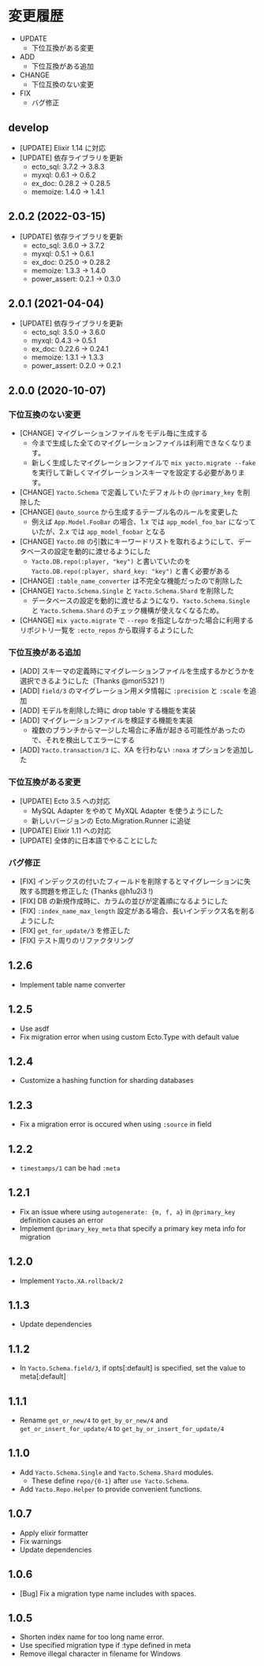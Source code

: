 # 変更履歴

- UPDATE
    - 下位互換がある変更
- ADD
    - 下位互換がある追加
- CHANGE
    - 下位互換のない変更
- FIX
    - バグ修正

## develop

- [UPDATE] Elixir 1.14 に対応
- [UPDATE] 依存ライブラリを更新
  - ecto_sql: 3.7.2 → 3.8.3
  - myxql: 0.6.1 → 0.6.2
  - ex_doc: 0.28.2 → 0.28.5
  - memoize: 1.4.0 → 1.4.1

## 2.0.2 (2022-03-15)

- [UPDATE] 依存ライブラリを更新
  - ecto_sql: 3.6.0 → 3.7.2
  - myxql: 0.5.1 → 0.6.1
  - ex_doc: 0.25.0 → 0.28.2
  - memoize: 1.3.3 → 1.4.0
  - power_assert: 0.2.1 → 0.3.0

## 2.0.1 (2021-04-04)

- [UPDATE] 依存ライブラリを更新
  - ecto_sql: 3.5.0 → 3.6.0
  - myxql: 0.4.3 → 0.5.1
  - ex_doc: 0.22.6 → 0.24.1
  - memoize: 1.3.1 → 1.3.3
  - power_assert: 0.2.0 → 0.2.1

## 2.0.0 (2020-10-07)

### 下位互換のない変更

- [CHANGE] マイグレーションファイルをモデル毎に生成する
  - 今まで生成した全てのマイグレーションファイルは利用できなくなります。
  - 新しく生成したマイグレーションファイルで `mix yacto.migrate --fake` を実行して新しくマイグレーションスキーマを設定する必要があります。
- [CHANGE] `Yacto.Schema` で定義していたデフォルトの `@primary_key` を削除した
- [CHANGE] `@auto_source` から生成するテーブル名のルールを変更した
  - 例えば `App.Model.FooBar` の場合、1.x では `app_model_foo_bar` になっていたが、2.x では `app_model_foobar` となる
- [CHANGE] `Yacto.DB` の引数にキーワードリストを取れるようにして、データベースの設定を動的に渡せるようにした
  - `Yacto.DB.repo(:player, "key")` と書いていたのを `Yacto.DB.repo(:player, shard_key: "key")` と書く必要がある
- [CHANGE] `:table_name_converter` は不完全な機能だったので削除した
- [CHANGE] `Yacto.Schema.Single` と `Yacto.Schema.Shard` を削除した
  - データベースの設定を動的に渡せるようになり、`Yacto.Schema.Single` と `Yacto.Schema.Shard` のチェック機構が使えなくなるため。
- [CHANGE] `mix yacto.migrate` で `--repo` を指定しなかった場合に利用するリポジトリ一覧を `:ecto_repos` から取得するようにした

### 下位互換がある追加

- [ADD] スキーマの定義時にマイグレーションファイルを生成するかどうかを選択できるようにした（Thanks @mori5321 !）
- [ADD] `field/3` のマイグレーション用メタ情報に `:precision` と `:scale` を追加
- [ADD] モデルを削除した時に drop table する機能を実装
- [ADD] マイグレーションファイルを検証する機能を実装
  - 複数のブランチからマージした場合に矛盾が起きる可能性があったので、それを検出してエラーにする
- [ADD] `Yacto.transaction/3` に、XA を行わない `:noxa` オプションを追加した

### 下位互換がある変更

- [UPDATE] Ecto 3.5 への対応
  - MySQL Adapter をやめて MyXQL Adapter を使うようにした
  - 新しいバージョンの Ecto.Migration.Runner に追従
- [UPDATE] Elixir 1.11 への対応
- [UPDATE] 全体的に日本語でやることにした

### バグ修正

- [FIX] インデックスの付いたフィールドを削除するとマイグレーションに失敗する問題を修正した (Thanks @h1u2i3 !)
- [FIX] DB の新規作成時に、カラムの並びが定義順になるようにした
- [FIX] `:index_name_max_length` 設定がある場合、長いインデックス名を削るようにした
- [FIX] `get_for_update/3` を修正した
- [FIX] テスト周りのリファクタリング

## 1.2.6

- Implement table name converter

## 1.2.5

- Use asdf
- Fix migration error when using custom Ecto.Type with default value

## 1.2.4

- Customize a hashing function for sharding databases

## 1.2.3

- Fix a migration error is occured when using `:source` in field

## 1.2.2

- `timestamps/1` can be had `:meta`

## 1.2.1

- Fix an issue where using `autogenerate: {m, f, a}` in `@primary_key` definition causes an error
- Implement `@primary_key_meta` that specify a primary key meta info for migration

## 1.2.0

- Implement `Yacto.XA.rollback/2`

## 1.1.3

- Update dependencies

## 1.1.2

- In `Yacto.Schema.field/3`, if opts[:default] is specified, set the value to meta[:default]

## 1.1.1

- Rename `get_or_new/4` to `get_by_or_new/4` and `get_or_insert_for_update/4` to `get_by_or_insert_for_update/4`

## 1.1.0

- Add `Yacto.Schema.Single` and `Yacto.Schema.Shard` modules.
    - These define `repo/{0-1}` after `use Yacto.Schema`.
- Add `Yacto.Repo.Helper` to provide convenient functions.

## 1.0.7

- Apply elixir formatter
- Fix warnings
- Update dependencies

## 1.0.6

- [Bug] Fix a migration type name includes with spaces.

## 1.0.5

- Shorten index name for too long name error.
- Use specified migration type if :type defined in meta
- Remove illegal character in filename for Windows
